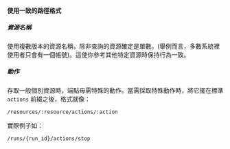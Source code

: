 #### 使用一致的路徑格式

##### 資源名稱

使用複數版本的資源名稱，除非查詢的資源確定是單數。(舉例而言，多數系統裡使用者只會有一個帳號)。這使你參考其他特定資源時保持行為一致。

##### 動作

存取一般個別資源時，端點毋需特殊的動作。當需採取特殊動作時，將它擺在標準 `actions` 前綴之後，格式就像：

```
/resources/:resource/actions/:action
```

實際例子如：

```
/runs/{run_id}/actions/stop
```
